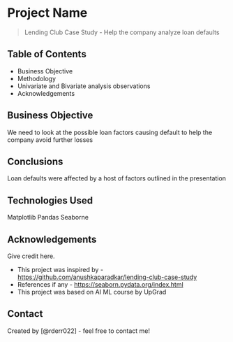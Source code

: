 # Project Name
> Lending Club Case Study - Help the company analyze loan defaults


## Table of Contents
* Business Objective
* Methodology
* Univariate and Bivariate analysis observations
* Acknowledgements


## Business Objective
We need to look at the possible loan factors causing default to help the company avoid further losses 


## Conclusions
Loan defaults were affected by a host of factors outlined in the presentation


## Technologies Used
Matplotlib
Pandas
Seaborne

## Acknowledgements
Give credit here.
- This project was inspired by - https://github.com/anushkaparadkar/lending-club-case-study
- References if any - https://seaborn.pydata.org/index.html
- This project was based on AI ML course by UpGrad


## Contact
Created by [@rderr022] - feel free to contact me!

